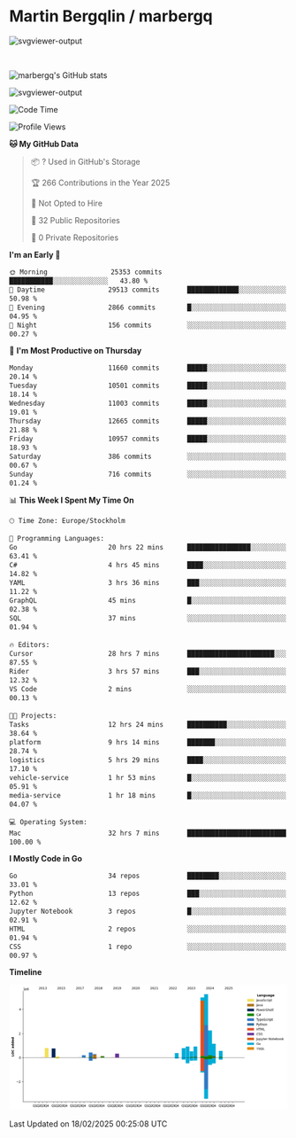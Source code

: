 # Martin Bergqlin / marbergq

![svgviewer-output](https://user-images.githubusercontent.com/2405410/206014777-22d41ecb-c24f-421d-b7d9-bba2cb5bb0de.svg)

<br>

<!--- [![Martin's Week](https://github-readme-stats.vercel.app/api/wakatime?username=marbergq&theme=dark)](https://github.com/anuraghazra/github-readme-stats) -->

![marbergq's GitHub stats](https://github-readme-stats.vercel.app/api?username=marbergq&count_private=true&show_icons=true)

![svgviewer-output](https://wakatime.com/badge/user/3f0a2069-6683-4e19-9a4a-7d21ea815067.svg)

<!--START_SECTION:waka-->
![Code Time](http://img.shields.io/badge/Code%20Time-4%2C815%20hrs%2036%20mins-blue)

![Profile Views](http://img.shields.io/badge/Profile%20Views-0-blue)

**🐱 My GitHub Data** 

> 📦 ? Used in GitHub's Storage 
 > 
> 🏆 266 Contributions in the Year 2025
 > 
> 🚫 Not Opted to Hire
 > 
> 📜 32 Public Repositories 
 > 
> 🔑 0 Private Repositories 
 > 
**I'm an Early 🐤** 

```text
🌞 Morning                25353 commits       ███████████░░░░░░░░░░░░░░   43.80 % 
🌆 Daytime                29513 commits       █████████████░░░░░░░░░░░░   50.98 % 
🌃 Evening                2866 commits        █░░░░░░░░░░░░░░░░░░░░░░░░   04.95 % 
🌙 Night                  156 commits         ░░░░░░░░░░░░░░░░░░░░░░░░░   00.27 % 
```
📅 **I'm Most Productive on Thursday** 

```text
Monday                   11660 commits       █████░░░░░░░░░░░░░░░░░░░░   20.14 % 
Tuesday                  10501 commits       █████░░░░░░░░░░░░░░░░░░░░   18.14 % 
Wednesday                11003 commits       █████░░░░░░░░░░░░░░░░░░░░   19.01 % 
Thursday                 12665 commits       █████░░░░░░░░░░░░░░░░░░░░   21.88 % 
Friday                   10957 commits       █████░░░░░░░░░░░░░░░░░░░░   18.93 % 
Saturday                 386 commits         ░░░░░░░░░░░░░░░░░░░░░░░░░   00.67 % 
Sunday                   716 commits         ░░░░░░░░░░░░░░░░░░░░░░░░░   01.24 % 
```


📊 **This Week I Spent My Time On** 

```text
🕑︎ Time Zone: Europe/Stockholm

💬 Programming Languages: 
Go                       20 hrs 22 mins      ████████████████░░░░░░░░░   63.41 % 
C#                       4 hrs 45 mins       ████░░░░░░░░░░░░░░░░░░░░░   14.82 % 
YAML                     3 hrs 36 mins       ███░░░░░░░░░░░░░░░░░░░░░░   11.22 % 
GraphQL                  45 mins             █░░░░░░░░░░░░░░░░░░░░░░░░   02.38 % 
SQL                      37 mins             ░░░░░░░░░░░░░░░░░░░░░░░░░   01.94 % 

🔥 Editors: 
Cursor                   28 hrs 7 mins       ██████████████████████░░░   87.55 % 
Rider                    3 hrs 57 mins       ███░░░░░░░░░░░░░░░░░░░░░░   12.32 % 
VS Code                  2 mins              ░░░░░░░░░░░░░░░░░░░░░░░░░   00.13 % 

🐱‍💻 Projects: 
Tasks                    12 hrs 24 mins      ██████████░░░░░░░░░░░░░░░   38.64 % 
platform                 9 hrs 14 mins       ███████░░░░░░░░░░░░░░░░░░   28.74 % 
logistics                5 hrs 29 mins       ████░░░░░░░░░░░░░░░░░░░░░   17.10 % 
vehicle-service          1 hr 53 mins        █░░░░░░░░░░░░░░░░░░░░░░░░   05.91 % 
media-service            1 hr 18 mins        █░░░░░░░░░░░░░░░░░░░░░░░░   04.07 % 

💻 Operating System: 
Mac                      32 hrs 7 mins       █████████████████████████   100.00 % 
```

**I Mostly Code in Go** 

```text
Go                       34 repos            ████████░░░░░░░░░░░░░░░░░   33.01 % 
Python                   13 repos            ███░░░░░░░░░░░░░░░░░░░░░░   12.62 % 
Jupyter Notebook         3 repos             █░░░░░░░░░░░░░░░░░░░░░░░░   02.91 % 
HTML                     2 repos             ░░░░░░░░░░░░░░░░░░░░░░░░░   01.94 % 
CSS                      1 repo              ░░░░░░░░░░░░░░░░░░░░░░░░░   00.97 % 
```



**Timeline**

![Lines of Code chart](https://raw.githubusercontent.com/marbergq/marbergq/main/assets/bar_graph.png)


 Last Updated on 18/02/2025 00:25:08 UTC
<!--END_SECTION:waka-->
